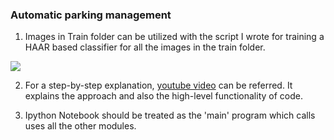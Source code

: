 ### Automatic parking management 

1. Images in Train folder can be utilized with the script I wrote for training a HAAR based classifier for all the images in the train folder.

![](Haarpark.gif)

2. For a step-by-step explanation, [youtube video](https://www.youtube.com/watch?v=y1M5dNkvCJc) can be referred. It explains the approach and also the high-level functionality of code.

3. Ipython Notebook should be treated as the 'main' program which calls uses all the other modules.

